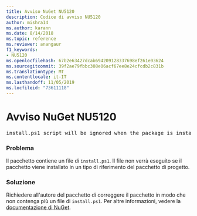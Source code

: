 ```yaml
---
title: Avviso NuGet NU5120
description: Codice di avviso NU5120
author: mishra14
ms.author: karann
ms.date: 8/14/2018
ms.topic: reference
ms.reviewer: anangaur
f1_keywords:
- NU5120
ms.openlocfilehash: 67b2e63427dcab694209128337698ef261e03624
ms.sourcegitcommit: 39f2ae79fbbc308e06acf67ee8e24cfcdb2c831b
ms.translationtype: MT
ms.contentlocale: it-IT
ms.lasthandoff: 11/05/2019
ms.locfileid: "73611118"
---
```

# <a name="nuget-warning-nu5120"></a>Avviso NuGet NU5120
<pre>install.ps1 script will be ignored when the package is installed after the migration.</pre>

### <a name="issue"></a>Problema

Il pacchetto contiene un file di `install.ps1`. Il file non verrà eseguito se il pacchetto viene installato in un tipo di riferimento del pacchetto di progetto.


### <a name="solution"></a>Soluzione

Richiedere all'autore del pacchetto di correggere il pacchetto in modo che non contenga più un file di `install.ps1`. Per altre informazioni, vedere la [documentazione di NuGet](https://docs.microsoft.com/nuget/consume-packages/migrate-packages-config-to-package-reference).

